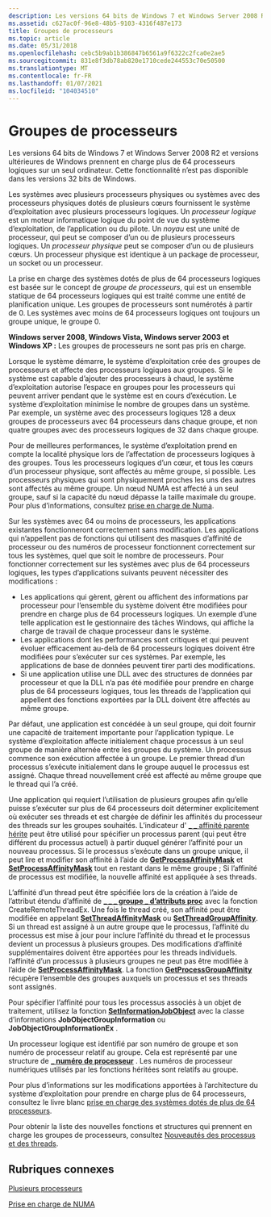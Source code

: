 ```yaml
---
description: Les versions 64 bits de Windows 7 et Windows Server 2008 R2 et versions ultérieures de Windows prennent en charge plus de 64 processeurs logiques sur un seul ordinateur. Cette fonctionnalité n’est pas disponible dans les versions 32 bits de Windows.
ms.assetid: c627ac0f-96e8-48b5-9103-4316f487e173
title: Groupes de processeurs
ms.topic: article
ms.date: 05/31/2018
ms.openlocfilehash: cebc5b9ab1b386847b6561a9f6322c2fca0e2ae5
ms.sourcegitcommit: 831e8f3db78ab820e1710cede244553c70e50500
ms.translationtype: MT
ms.contentlocale: fr-FR
ms.lasthandoff: 01/07/2021
ms.locfileid: "104034510"
---
```

# <a name="processor-groups"></a>Groupes de processeurs

Les versions 64 bits de Windows 7 et Windows Server 2008 R2 et versions ultérieures de Windows prennent en charge plus de 64 processeurs logiques sur un seul ordinateur. Cette fonctionnalité n’est pas disponible dans les versions 32 bits de Windows.

Les systèmes avec plusieurs processeurs physiques ou systèmes avec des processeurs physiques dotés de plusieurs cœurs fournissent le système d’exploitation avec plusieurs processeurs logiques. Un *processeur logique* est un moteur informatique logique du point de vue du système d’exploitation, de l’application ou du pilote. Un *noyau* est une unité de processeur, qui peut se composer d’un ou de plusieurs processeurs logiques. Un *processeur physique* peut se composer d’un ou de plusieurs cœurs. Un processeur physique est identique à un package de processeur, un socket ou un processeur.

La prise en charge des systèmes dotés de plus de 64 processeurs logiques est basée sur le concept de *groupe de processeurs*, qui est un ensemble statique de 64 processeurs logiques qui est traité comme une entité de planification unique. Les groupes de processeurs sont numérotés à partir de 0. Les systèmes avec moins de 64 processeurs logiques ont toujours un groupe unique, le groupe 0.

**Windows server 2008, Windows Vista, Windows server 2003 et Windows XP :** Les groupes de processeurs ne sont pas pris en charge.

Lorsque le système démarre, le système d’exploitation crée des groupes de processeurs et affecte des processeurs logiques aux groupes. Si le système est capable d’ajouter des processeurs à chaud, le système d’exploitation autorise l’espace en groupes pour les processeurs qui peuvent arriver pendant que le système est en cours d’exécution. Le système d’exploitation minimise le nombre de groupes dans un système. Par exemple, un système avec des processeurs logiques 128 a deux groupes de processeurs avec 64 processeurs dans chaque groupe, et non quatre groupes avec des processeurs logiques de 32 dans chaque groupe.

Pour de meilleures performances, le système d’exploitation prend en compte la localité physique lors de l’affectation de processeurs logiques à des groupes. Tous les processeurs logiques d’un cœur, et tous les cœurs d’un processeur physique, sont affectés au même groupe, si possible. Les processeurs physiques qui sont physiquement proches les uns des autres sont affectés au même groupe. Un nœud NUMA est affecté à un seul groupe, sauf si la capacité du nœud dépasse la taille maximale du groupe. Pour plus d’informations, consultez [prise en charge de Numa](numa-support.md).

Sur les systèmes avec 64 ou moins de processeurs, les applications existantes fonctionneront correctement sans modification. Les applications qui n’appellent pas de fonctions qui utilisent des masques d’affinité de processeur ou des numéros de processeur fonctionnent correctement sur tous les systèmes, quel que soit le nombre de processeurs. Pour fonctionner correctement sur les systèmes avec plus de 64 processeurs logiques, les types d’applications suivants peuvent nécessiter des modifications :

-   Les applications qui gèrent, gèrent ou affichent des informations par processeur pour l’ensemble du système doivent être modifiées pour prendre en charge plus de 64 processeurs logiques. Un exemple d’une telle application est le gestionnaire des tâches Windows, qui affiche la charge de travail de chaque processeur dans le système.
-   Les applications dont les performances sont critiques et qui peuvent évoluer efficacement au-delà de 64 processeurs logiques doivent être modifiées pour s’exécuter sur ces systèmes. Par exemple, les applications de base de données peuvent tirer parti des modifications.
-   Si une application utilise une DLL avec des structures de données par processeur et que la DLL n’a pas été modifiée pour prendre en charge plus de 64 processeurs logiques, tous les threads de l’application qui appellent des fonctions exportées par la DLL doivent être affectés au même groupe.

Par défaut, une application est concédée à un seul groupe, qui doit fournir une capacité de traitement importante pour l’application typique. Le système d’exploitation affecte initialement chaque processus à un seul groupe de manière alternée entre les groupes du système. Un processus commence son exécution affectée à un groupe. Le premier thread d’un processus s’exécute initialement dans le groupe auquel le processus est assigné. Chaque thread nouvellement créé est affecté au même groupe que le thread qui l’a créé.

Une application qui requiert l’utilisation de plusieurs groupes afin qu’elle puisse s’exécuter sur plus de 64 processeurs doit déterminer explicitement où exécuter ses threads et est chargée de définir les affinités du processeur des threads sur les groupes souhaités. L’indicateur d' [ \_ \_ affinité parente hérite](process-creation-flags.md) peut être utilisé pour spécifier un processus parent (qui peut être différent du processus actuel) à partir duquel générer l’affinité pour un nouveau processus. Si le processus s’exécute dans un groupe unique, il peut lire et modifier son affinité à l’aide de [**GetProcessAffinityMask**](/windows/desktop/api/WinBase/nf-winbase-getprocessaffinitymask) et [**SetProcessAffinityMask**](/windows/desktop/api/WinBase/nf-winbase-setprocessaffinitymask) tout en restant dans le même groupe ; Si l’affinité de processus est modifiée, la nouvelle affinité est appliquée à ses threads.

L’affinité d’un thread peut être spécifiée lors de la création à l’aide de l’attribut étendu d’affinité de [](/windows/win32/api/processthreadsapi/nf-processthreadsapi-createremotethreadex) [**\_ \_ \_ groupe \_ d’attributs proc**](/windows/win32/api/processthreadsapi/nf-processthreadsapi-updateprocthreadattribute) avec la fonction CreateRemoteThreadEx. Une fois le thread créé, son affinité peut être modifiée en appelant [**SetThreadAffinityMask**](/windows/desktop/api/WinBase/nf-winbase-setthreadaffinitymask) ou [**SetThreadGroupAffinity**](/windows/win32/api/processtopologyapi/nf-processtopologyapi-setthreadgroupaffinity). Si un thread est assigné à un autre groupe que le processus, l’affinité du processus est mise à jour pour inclure l’affinité du thread et le processus devient un processus à plusieurs groupes. Des modifications d’affinité supplémentaires doivent être apportées pour les threads individuels. l’affinité d’un processus à plusieurs groupes ne peut pas être modifiée à l’aide de [**SetProcessAffinityMask**](/windows/desktop/api/WinBase/nf-winbase-setprocessaffinitymask). La fonction [**GetProcessGroupAffinity**](/windows/win32/api/processtopologyapi/nf-processtopologyapi-getprocessgroupaffinity) récupère l’ensemble des groupes auxquels un processus et ses threads sont assignés.

Pour spécifier l’affinité pour tous les processus associés à un objet de traitement, utilisez la fonction [**SetInformationJobObject**](/windows/win32/api/jobapi2/nf-jobapi2-setinformationjobobject) avec la classe d’informations **JobObjectGroupInformation** ou **JobObjectGroupInformationEx** .

Un processeur logique est identifié par son numéro de groupe et son numéro de processeur relatif au groupe. Cela est représenté par une structure de [**\_ numéro de processeur**](/windows/desktop/api/WinNT/ns-winnt-processor_number) . Les numéros de processeur numériques utilisés par les fonctions héritées sont relatifs au groupe.

Pour plus d’informations sur les modifications apportées à l’architecture du système d’exploitation pour prendre en charge plus de 64 processeurs, consultez le livre blanc [prise en charge des systèmes dotés de plus de 64 processeurs](https://www.microsoft.com/whdc/system/Sysinternals/MoreThan64proc.mspx).

Pour obtenir la liste des nouvelles fonctions et structures qui prennent en charge les groupes de processeurs, consultez [Nouveautés des processus et des threads](what-s-new-in-processes-and-threads.md).

## <a name="related-topics"></a>Rubriques connexes

<dl> <dt>

[Plusieurs processeurs](multiple-processors.md)
</dt> <dt>

[Prise en charge de NUMA](numa-support.md)
</dt> </dl>

 

 
